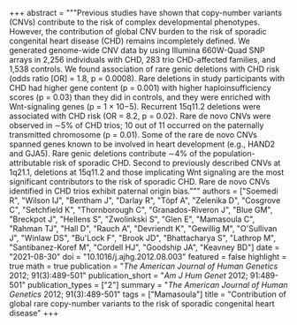 +++
abstract = """Previous studies have shown that copy-number variants (CNVs) contribute to the risk of complex developmental phenotypes. However, the contribution of global CNV burden to the risk of sporadic congenital heart disease (CHD) remains incompletely defined. We generated genome-wide CNV data by using Illumina 660W-Quad SNP arrays in 2,256 individuals with CHD, 283 trio CHD-affected families, and 1,538 controls. We found association of rare genic deletions with CHD risk (odds ratio [OR] = 1.8, p = 0.0008). Rare deletions in study participants with CHD had higher gene content (p = 0.001) with higher haploinsufficiency scores (p = 0.03) than they did in controls, and they were enriched with Wnt-signaling genes (p = 1 × 10−5). Recurrent 15q11.2 deletions were associated with CHD risk (OR = 8.2, p = 0.02). Rare de novo CNVs were observed in ∼5% of CHD trios; 10 out of 11 occurred on the paternally transmitted chromosome (p = 0.01). Some of the rare de novo CNVs spanned genes known to be involved in heart development (e.g., HAND2 and GJA5). Rare genic deletions contribute ∼4% of the population-attributable risk of sporadic CHD. Second to previously described CNVs at 1q21.1, deletions at 15q11.2 and those implicating Wnt signaling are the most significant contributors to the risk of sporadic CHD. Rare de novo CNVs identified in CHD trios exhibit paternal origin bias."""
authors = ["Soemedi R", "Wilson IJ", "Bentham J", "Darlay R", "Töpf A", "Zelenika D", "Cosgrove C", "Setchfield K", "Thornborough C", "Granados-Riveron J", "Blue GM", "Breckpot J", "Hellens S", "Zwolinkski S", "Glen E", "Mamasoula C", "Rahman TJ", "Hall D", "Rauch A", "Devriendt K", "Gewillig M", "O'Sullivan J", "Winlaw DS", "Bu'Lock F", "Brook JD", "Bhattacharya S", "Lathrop M", "Santibanez-Koref M", "Cordell HJ", "Goodship JA", "Keavney BD"]
date = "2021-08-30"
doi = "10.1016/j.ajhg.2012.08.003"
featured = false
highlight = true
math = true
publication = "*The American Journal of Human Genetics* 2012; 91(3):489-501"
publication_short = "*Am J Hum Genet* 2012; 91:489-501"
publication_types = ["2"]
summary = "*The American Journal of Human Genetics* 2012; 91(3):489-501"
tags = ["Mamasoula"]
title = "Contribution of global rare copy-number variants to the risk of sporadic congenital heart disease"
+++
